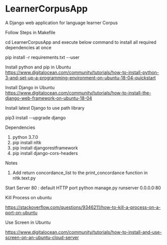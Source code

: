 # LearnerCorpusApp
A Django web application for language learner Corpus

Follow Steps in Makefile


cd LearnerCorpusApp and execute below command to install all required dependencies at once

pip install -r requirements.txt --user


Install python and pip in Ubuntu
https://www.digitalocean.com/community/tutorials/how-to-install-python-3-and-set-up-a-programming-environment-on-ubuntu-18-04-quickstart

Install Django in Ubuntu
https://www.digitalocean.com/community/tutorials/how-to-install-the-django-web-framework-on-ubuntu-18-04

Install latest Django to use path library

pip3 install --upgrade django

Dependencies
1) python 3.7.0
2) pip install nltk
3) pip install djangorestframework
4) pip install django-cors-headers

Notes
1) Add return concordance_list to the print_concordance function in nltk.text.py


Start Server
80 : default HTTP port
python manage.py runserver 0.0.0.0:80


Kill Process on ubuntu

https://stackoverflow.com/questions/9346211/how-to-kill-a-process-on-a-port-on-ubuntu


Use Screen in Ubuntu

https://www.digitalocean.com/community/tutorials/how-to-install-and-use-screen-on-an-ubuntu-cloud-server

